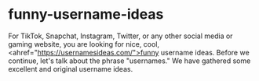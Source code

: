 # funny-username-ideas
For TikTok, Snapchat, Instagram, Twitter, or any other social media or gaming website, you are looking for nice, cool, <ahref="https://usernamesideas.com/">funny username ideas</a>. Before we continue, let's talk about the phrase "usernames." We have gathered some excellent and original username ideas.
